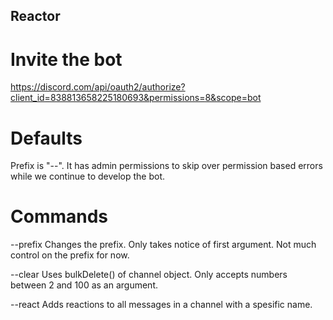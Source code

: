 ## Reactor

# Invite the bot

https://discord.com/api/oauth2/authorize?client_id=838813658225180693&permissions=8&scope=bot
# Defaults

Prefix is "--".
It has admin permissions to skip over permission based errors while we continue to develop the bot.

# Commands

--prefix
	Changes the prefix. Only takes notice of first argument. Not much control on the prefix for now.


--clear
	Uses bulkDelete() of channel object. Only accepts numbers between 2 and 100 as an argument.

--react
	Adds reactions to all messages in a channel with a spesific name.


